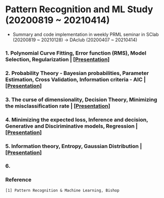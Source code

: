 # Pattern Recognition and ML Study (20200819 ~ 20210414)
- Summary and code implementation in weekly PRML seminar in SClab (20200819 ~ 20210128) -> DAclub (20200407 ~ 20210414)


### 1. Polynomial Curve Fitting, Error function (RMS), Model Selection, Regularization | [[Presentation]](https://github.com/OH-Seoyoung/Pattern_Recognition_and_ML_Study/blob/master/presentation/20200819_PRML.pdf)  
### 2. Probability Theory - Bayesian probabilities, Parameter Estimation, Cross Validation, Information criteria - AIC | [[Presentation]](https://github.com/OH-Seoyoung/Pattern_Recognition_and_ML_Study/blob/master/presentation/20200901_PRML.pdf)  
### 3. The curse of dimensionality, Decision Theory, Minimizing the misclassification rate | [[Presentation]](https://github.com/OH-Seoyoung/Pattern_Recognition_and_ML_Study/blob/master/presentation/20200908_PRML.pdf)  
### 4. Minimizing the expected loss, Inference and decision, Generative and Disciriminative models, Regression | [[Presentation]](https://github.com/OH-Seoyoung/Pattern_Recognition_and_ML_Study/blob/master/presentation/20200915_PRML.pdf)  
### 5. Information theory, Entropy, Gaussian Distribution | [[Presentation]](https://github.com/OH-Seoyoung/Pattern_Recognition_and_ML_Study/blob/master/presentation/20200922_PRML.pdf)  
### 6. 


### Reference
```
[1] Pattern Recognition & Machine Learning, Bishop
```
